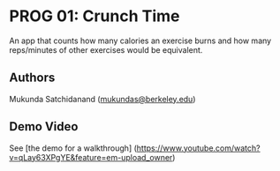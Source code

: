 # PROG 01: Crunch Time

An app that counts how many calories an exercise burns and how many reps/minutes of other exercises would be equivalent.

## Authors

Mukunda Satchidanand ([mukundas@berkeley.edu](mailto:mukundas@berkeley.edu))

## Demo Video

See [the demo for a walkthrough] (https://www.youtube.com/watch?v=qLay63XPgYE&feature=em-upload_owner)
